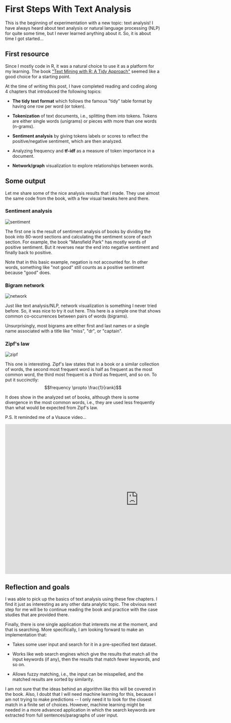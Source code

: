 # First Steps With Text Analysis

This is the beginning of experimentation with a new topic: text analysis! I have
always heard about text analysis or natural language processing (NLP) for quite
some time, but I never learned anything about it. So, it is about time I got
started...

## First resource

Since I mostly code in R, it was a natural choice to use it as a platform for my
learning. The book
["Text Mining with R: A Tidy Approach"](https://www.tidytextmining.com/) seemed
like a good choice for a starting point.

At the time of writing this post, I have completed reading and coding along 4
chapters that introduced the following topics:

- **The tidy text format** which follows the famous "tidy" table format by
  having one row per word (or token).

- **Tokenization** of text documents, i.e., splitting them into tokens. Tokens
  are either single words (unigrams) or pieces with more than one words
  (n-grams).

- **Sentiment analysis** by giving tokens labels or scores to reflect the
  positive/negative sentiment, which are then analyzed.

- Analyzing frequency and **tf-idf** as a measure of token importance in a
  document.

- **Network/graph** visualization to explore relationships between words.

## Some output

Let me share some of the nice analysis results that I made. They use almost the
same code from the book, with a few visual tweaks here and there.

### Sentiment analysis

![sentiment](https://i.imgur.com/Jf37N6y.png)

The first one is the result of sentiment analysis of books by dividing the book
into 80-word sections and calculating the sentiment score of each section. For
example, the book "Mansfield Park" has mostly words of positive sentiment. But
it reverses near the end into negative sentiment and finally back to positive.

Note that in this basic example, negation is not accounted for. In other words,
something like "not good" still counts as a positive sentiment because "good"
does.

### Bigram network

![network](https://i.imgur.com/uj4pSEh.png)

Just like text analysis/NLP, network visualization is something I never tried
before. So, it was nice to try it out here. This here is a simple one that shows
common co-occurrences between pairs of words (bigrams).

Unsurprisingly, most bigrams are either first and last names or a single name
associated with a title like "miss", "dr", or "captain".

### Zipf's law

![zipf](https://i.imgur.com/TiU1Z7e.png)

This one is interesting. Zipf's law states that in a book or a similar
collection of words, the second most frequent word is half as frequent as the
most common word, the third most frequent is a third as frequent, and so on. To
put it succinctly: $$frequency \propto \frac{1}{rank}$$

It does show in the analyzed set of books, although there is some divergence in
the most common words, i.e., they are used less frequently than what would be
expected from Zipf's law.

P.S. It reminded me of a Vsauce video...

<iframe width="862" height="485" src="https://www.youtube.com/embed/fCn8zs912OE" title="The Zipf Mystery" frameborder="0" allow="accelerometer; autoplay; clipboard-write; encrypted-media; gyroscope; picture-in-picture; web-share" allowfullscreen></iframe>

## Reflection and goals

I was able to pick up the basics of text analysis using these few chapters. I
find it just as interesting as any other data analytic topic. The obvious next
step for me will be to continue reading the book and practice with the case
studies that are provided there.

Finally, there is one single application that interests me at the moment, and
that is searching. More specifically, I am looking forward to make an
implementation that:

- Takes some user input and search for it in a pre-specified text dataset.

- Works like web search engines which give the results that match all the input
  keywords (if any), then the results that match fewer keywords, and so on.

- Allows fuzzy matching, i.e., the input can be misspelled, and the matched
  results are sorted by similarity.

I am not sure that the ideas behind an algorithm like this will be covered in
the book. Also, I doubt that I will need machine learning for this, because I am
not trying to make predictions -- I only need it to look for the closest match
in a finite set of choices. However, machine learning might be needed in a more
advanced application in which the search keywords are extracted from full
sentences/paragraphs of user input.
